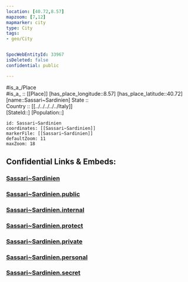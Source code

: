 ```yaml
---
location: [40.72,8.57] 
mapzoom: [7,12] 
mapmarker: city 
type: City
tags:
- geo/City


SpocWebEntityId: 33967
isDeleted: false
confidential: public

---
```

#is_a_/Place  
#is_a_ :: [[Place]] 
[has_place_longitude::8.57] 
[has_place_latitude::40.72] 
[name::Sassari~Sardinien] 
State ::  
Country :: [[../../../../../Italy]]  
[StateId::] 
[Population::] 



```leaflet
id: Sassari~Sardinien
coordinates: [[Sassari~Sardinien]] 
markerFile: [[Sassari~Sardinien]] 
defaultZoom: 11 
maxZoom: 18
```


## Confidential Links & Embeds: 

### [Sassari~Sardinien](/_Standards/Earth/Continent/Europe/Europe~South/Italy/regions~Italy/Sardinia/Sassari.Province/City/Sassari~Sardinien.md) 

### [Sassari~Sardinien.public](/_public/Earth/Continent/Europe/Europe~South/Italy/regions~Italy/Sardinia/Sassari.Province/City/Sassari~Sardinien.public.md) 

### [Sassari~Sardinien.internal](/_internal/Earth/Continent/Europe/Europe~South/Italy/regions~Italy/Sardinia/Sassari.Province/City/Sassari~Sardinien.internal.md) 

### [Sassari~Sardinien.protect](/_protect/Earth/Continent/Europe/Europe~South/Italy/regions~Italy/Sardinia/Sassari.Province/City/Sassari~Sardinien.protect.md) 

### [Sassari~Sardinien.private](/_private/Earth/Continent/Europe/Europe~South/Italy/regions~Italy/Sardinia/Sassari.Province/City/Sassari~Sardinien.private.md) 

### [Sassari~Sardinien.personal](/_personal/Earth/Continent/Europe/Europe~South/Italy/regions~Italy/Sardinia/Sassari.Province/City/Sassari~Sardinien.personal.md) 

### [Sassari~Sardinien.secret](/_secret/Earth/Continent/Europe/Europe~South/Italy/regions~Italy/Sardinia/Sassari.Province/City/Sassari~Sardinien.secret.md)


